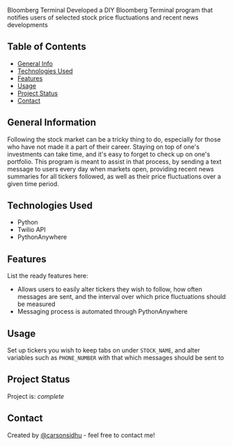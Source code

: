 Bloomberg Terminal
Developed a DIY Bloomberg Terminal program that notifies users of selected stock price fluctuations
and recent news developments

## Table of Contents
* [General Info](#general-information)
* [Technologies Used](#technologies-used)
* [Features](#features)
* [Usage](#usage)
* [Project Status](#project-status)
* [Contact](#contact)
<!-- * [License](#license) -->


## General Information
Following the stock market can be a tricky thing to do, especially for those who have not made it a part of their career. Staying on top of
one's investments can take time, and it's easy to forget to check up on one's portfolio. This program is meant to assist in that process, by 
sending a text message to users every day when markets open, providing recent news summaries for all tickers followed, as well as their price
fluctuations over a given time period.


## Technologies Used
- Python
- Twilio API
- PythonAnywhere


## Features
List the ready features here:
- Allows users to easily alter tickers they wish to follow, how often messages are sent, and the interval over which price fluctuations should 
be measured
- Messaging process is automated through PythonAnywhere


## Usage
Set up tickers you wish to keep tabs on under `STOCK_NAME`, and alter variables such as `PHONE_NUMBER` with that which messages should be sent to


## Project Status
Project is: _complete_


## Contact
Created by [@carsonsidhu](www.linkedin.com/in/carson-sidhu-4b8464185) - feel free to contact me!


<!-- Optional -->
<!-- ## License -->
<!-- This project is open source and available under the [... License](). -->

<!-- You don't have to include all sections - just the one's relevant to your project -->
